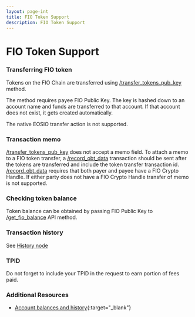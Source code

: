 ```yaml
---
layout: page-int
title: FIO Token Support
description: FIO Token Support
---
```


# FIO Token Support

### Transferring FIO token

Tokens on the FIO Chain are transferred using [/transfer_tokens_pub_key]({{site.baseurl}}/pages/api/fio-api/#options-trnsfiopubky) method.

The method requires payee FIO Public Key. The key is hashed down to an account name and funds are transferred to that account. If that account does not exist, it gets created automatically.

The native EOSIO transfer action is not supported.

### Transaction memo

[/transfer_tokens_pub_key]({{site.baseurl}}/pages/api/fio-api/#options-trnsfiopubky) does not accept a memo field. To attach a memo to a FIO token transfer, a [/record_obt_data]({{site.baseurl}}/pages/api/fio-api/#options-recordobt) transaction should be sent after the tokens are transferred and include the token transfer transaction id. [/record_obt_data]({{site.baseurl}}/pages/api/fio-api/#options-recordobt) requires that both payer and payee have a FIO Crypto Handle. If either party does not have a FIO Crypto Handle transfer of memo is not supported.

### Checking token balance

Token balance can be obtained by passing FIO Public Key to [/get_fio_balance]({{site.baseurl}}/pages/api/fio-api/#post-/get_fio_balance) API method.

### Transaction history

See [History node]({{site.baseurl}}/docs/chain/node-history)

### TPID

Do not forget to include your TPID in the request to earn portion of fees paid.

### Additional Resources

* [Account balances and history](https://gist.github.com/blockpane/a5a62539ceeae963ce3ed69a9dd53663){:target="_blank"}